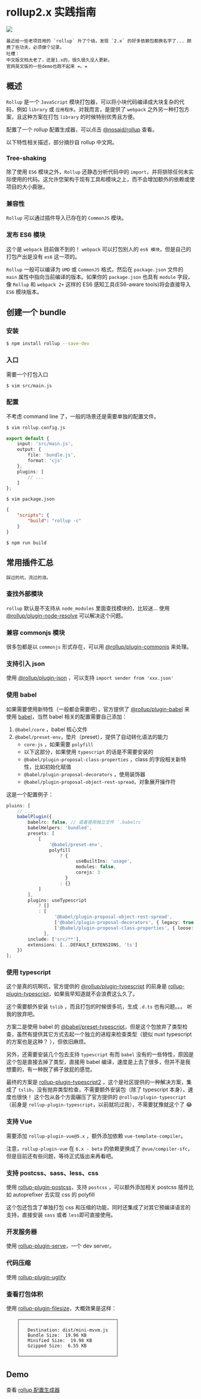 # rollup2.x 实践指南

<img src="assets/cover.jpg">

    最近给一些老项目用的 `rollup` 升了个级，发现 `2.x` 的好多依赖包都换名字了... 颇费了些功夫，必须做个记录。
    吐槽：
    中文版文档太老了，还是1.x的，很久很久没人更新。
    官网英文版的一些demo也跑不起来 =。=

## 概述

`Rollup` 是一个 `JavaScript` 模块打包器，可以将小块代码编译成大块复杂的代码，例如 `library` 或 `应用程序`。对我而言，是提供了 `webpack` 之外另一种打包方案，且这种方案在打包 `library` 的时候特别优秀且方便。

配置了一个 rollup 配置生成器，可以点击 [@nosaid/rollup][@nosaid/rollup] 查看。

以下特性相关描述，部分摘抄自 rollup 中文网。

### Tree-shaking

除了使用 `ES6` 模块之外，`Rollup` 还静态分析代码中的 `import`，并将排除任何未实际使用的代码。这允许您架构于现有工具和模块之上，而不会增加额外的依赖或使项目的大小膨胀。

### 兼容性

`Rollup` 可以通过插件导入已存在的 `CommonJS` 模块。

### 发布 ES6 模块

这个是 `webpack` 目前做不到的！ `webpack` 可以打包别人的 `es6 模块`，但是自己的打包产出是没有 `es6` 这一项的。

`Rollup` 一般可以编译为 `UMD` 或 `CommonJS` 格式，然后在 `package.json` 文件的 `main` 属性中指向当前编译的版本。如果你的 `package.json` 也具有 `module` 字段，像 `Rollup` 和 `webpack 2+` 这样的 ES6 感知工具(ES6-aware tools)将会直接导入 `ES6` 模块版本。

## 创建一个 bundle

### 安装

```bash
$ npm install rollup --save-dev
```

### 入口

需要一个打包入口

```bash
$ vim src/main.js
```

### 配置

不考虑 command line 了，一般的场景还是需要单独的配置文件。

```bash
$ vim rollup.config.js
```

```ts
export default {
    input: 'src/main.js',
    output: {
        file: 'bundle.js',
        format: 'cjs'
    },
    plugins: [
        // ...
    ]
};
```

```shell
$ vim package.json
```

```json
{
    "scripts": {
        "build": "rollup -c"
    }
}
```

```shell
$ npm run build
```

## 常用插件汇总

    踩过的坑，流过的泪。

### 查找外部模块

`rollup` 默认是不支持从 `node_modules` 里面查找模块的，比较迷... 使用 [@rollup/plugin-node-resolve](https://www.npmjs.com/package/@rollup/plugin-node-resolve) 可以解决这个问题。

### 兼容 commonjs 模块

很多包都是以 `commonjs` 形式存在，可以用 [@rollup/plugin-commonjs](https://www.npmjs.com/package/@rollup/plugin-commonjs) 来处理。

### 支持引入 json

使用 [@rollup/plugin-json](https://www.npmjs.com/package/@rollup/plugin-json) ，可以支持 `import sender from 'xxx.json'`

### 使用 babel

如果需要使用新特性（一般都会需要吧），官方提供了 [@rollup/plugin-babel](https://www.npmjs.com/package/@rollup/plugin-babel) 来使用 [babel](https://babeljs.io/)，当然 babel 相关的配置需要自己添加：

1. `@babel/core` ，babel 核心文件
2. `@babel/preset-env`，垫片（preset），提供了自动转化语法的能力
    - `core-js` ，如果需要 `polyfill`
    - 以下这部分，如果使用 `typescript` 的话是不需要安装的
    - `@babel/plugin-proposal-class-properties` ，class 的字段相关新特性，比如初始化赋值
    - `@babel/plugin-proposal-decorators` ，使用装饰器
    - `@babel/plugin-proposal-object-rest-spread`，对象展开操作符

这是一个配置例子：

```ts
pluins: [
    // ...
    babelPlugin({
        babelrc: false, // 或者使用独立文件 `.babelrc`
        babelHelpers: 'bundled',
        presets: [
            [
                '@babel/preset-env',
                polyfill
                    ? {
                          useBuiltIns: 'usage',
                          modules: false,
                          corejs: 3
                      }
                    : {}
            ]
        ],
        plugins: useTypescript
            ? []
            : [
                  '@babel/plugin-proposal-object-rest-spread',
                  ['@babel/plugin-proposal-decorators', { legacy: true }],
                  ['@babel/plugin-proposal-class-properties', { loose: true }]
              ],
        include: ['src/**'],
        extensions: [...DEFAULT_EXTENSIONS, 'ts']
    })
];
```

### 使用 typescript

这个是真的坑啊坑，官方提供的 [@rollup/plugin-typescript](https://www.npmjs.com/package/@rollup/plugin-typescript) 的前身是 [rollup-plugin-typescript](https://www.npmjs.com/package/rollup-plugin-typescript)，如果我早知道就不会浪费这么久了。

这个需要额外安装 `tslib` ，而且打包的时候很多坑，生成 `.d.ts` 也有问题。。。 听我的放弃吧。

方案二是使用 babel 的 [@babel/preset-typescript](https://www.npmjs.com/package/@babel/preset-typescript)，但是这个包放弃了类型检查，虽然有提供其它方式去起一个独立的进程来检查类型（貌似 nuxt typescript 的方案也是这种？ ），但依旧麻烦。

另外，还需要安装几个包去支持 `typescript` 有而 `babel` 没有的一些特性，原因是这个包是直接去掉了类型，直接用 babel 编译，速度是上去了很多，但并不是我想要的，有一种脱了裤子放屁的感觉。

最终的方案是 [rollup-plugin-typescript2](https://www.npmjs.com/package/rollup-plugin-typescript2) ，这个是社区提供的一种解决方案，集成了 `tslib`，没有抛弃类型检查，不需要额外安装包（除了 typescript 本身），速度也很快！ 这个包从各个方面碾压了官方提供的 `@rollup/plugin-typescript`（前身是 `rollup-plugin-typescript`，以前就坑过我），不需要犹豫就这个了 😂

### 支持 Vue

需要添加 `rollup-plugin-vue@5.x` ，额外添加依赖 `vue-template-compiler`。

注意，`rollup-plugin-vue` 在 `6.x - beta` 的依赖更换成了 `@vue/compiler-sfc`，但是目前还有些问题，等待正式版出来再看吧。

### 支持 postcss、sass、less、css

使用 [rollup-plugin-postcss](https://www.npmjs.com/package/rollup-plugin-postcss)，支持 `postcss` ，可以额外添加相关 postcss 插件比如 autoprefixer 去实现 css 的 polyfill

这个包还包含了单独打包 css 和压缩的功能，同时还集成了对其它预编译语言的支持，直接安装 `sass` 或者 `less`即可直接使用。

### 开发服务器

使用 [rollup-plugin-serve](https://www.npmjs.com/package/rollup-plugin-serve)，一个 dev server。

### 代码压缩

使用 [rollup-plugin-uglify](https://www.npmjs.com/package/rollup-plugin-uglify)

### 查看打包体积

使用 [rollup-plugin-filesize](https://www.npmjs.com/package/rollup-plugin-filesize)，大概效果是这样：

```shell
    ┌────────────────────────────────────┐
    │                                    │
    │   Destination: dist/mini-mvvm.js   │
    │   Bundle Size:  19.96 KB           │
    │   Minified Size:  19.98 KB         │
    │   Gzipped Size:  6.55 KB           │
    │                                    │
    └────────────────────────────────────┘
```

## Demo

查看 [rollup 配置生成器][@nosaid/rollup]

[@nosaid/rollup]: https://github.com/shalldie/packages/tree/master/packages/%40nosaid/rollup

